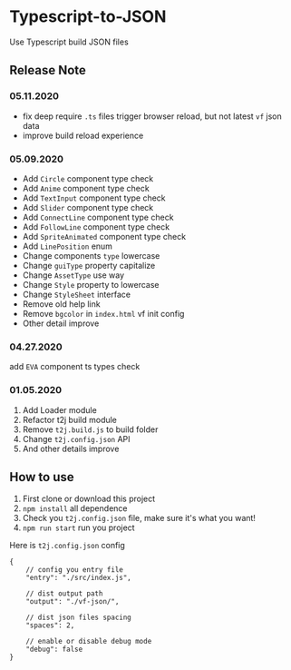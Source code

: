 # Typescript-to-JSON
Use Typescript build JSON files

## Release Note

### 05.11.2020
- fix deep require `.ts` files trigger browser reload, but not latest `vf` json data
- improve build reload experience

### 05.09.2020
- Add `Circle` component type check
- Add `Anime` component type check
- Add `TextInput` component type check
- Add `Slider` component type check
- Add `ConnectLine` component type check
- Add `FollowLine` component type check
- Add `SpriteAnimated` component type check
- Add `LinePosition` enum
- Change components `type` lowercase
- Change `guiType` property capitalize
- Change `AssetType` use way
- Change `Style` property to lowercase
- Change `StyleSheet` interface  
- Remove old help link
- Remove `bgcolor` in `index.html` vf init config
- Other detail improve

### 04.27.2020
add `EVA` component ts types check

### 01.05.2020
1. Add Loader module
2. Refactor t2j build module
3. Remove ```t2j.build.js``` to build folder
4. Change ```t2j.config.json``` API
5. And other details improve

## How to use

1. First clone or download this project
2. ```npm install``` all dependence
3. Check you ```t2j.config.json``` file, make sure it's what you want! 
4. ```npm run start``` run you project


Here is ```t2j.config.json``` config 
  ```json5
  {
      // config you entry file
      "entry": "./src/index.js",
         
      // dist output path
      "output": "./vf-json/",
      
      // dist json files spacing
      "spaces": 2,
       
      // enable or disable debug mode
      "debug": false 
  }
```
